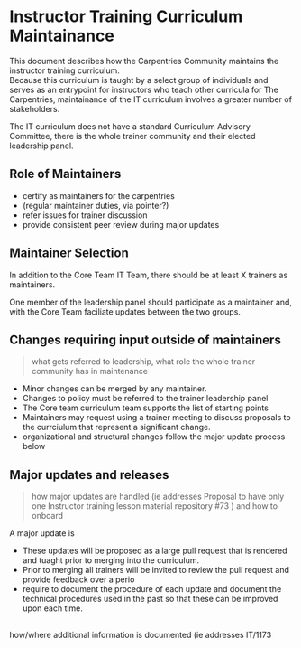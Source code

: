 # Instructor Training Curriculum Maintainance

This document describes how the Carpentries Community maintains the instructor training curriculum.  
Because this curriculum is taught by a select group of individuals and serves as an entrypoint for 
instructors who teach other curricula for The Carpentries, maintainance of the IT curriculum involves
a greater number of stakeholders.  

The IT curriculum does not have a standard Curriculum Advisory Committee, there is the whole trainer 
community and their elected leadership panel. 

## Role of Maintainers 

- certify as maintainers for the carpentries 
- (regular maintainer duties, via pointer?) 
- refer issues for trainer discussion
- provide consistent peer review during major updates 
## Maintainer Selection

In addition to the Core Team IT Team, there should be at least X trainers as maintainers. 

One member of the leadership panel should participate as a maintainer and, with the Core Team
faciliate updates between the two groups. 

## Changes requiring input outside of maintainers

> what gets referred to leadership,
> what role the whole trainer community has in maintenance

- Minor changes can be merged by any maintainer. 
- Changes to policy must be referred to the trainer leadership panel
- The Core team curriculum team supports the list of starting points
- Maintainers may request using a trainer meeting to discuss proposals to the currciulum that 
  represent a significant change. 
- organizational and structural changes follow the major update process below


## Major updates and releases

> how major updates are handled (ie addresses Proposal to have only one Instructor training lesson material repository #73 ) and how to onboard

A major update is <definition here> 
  
- These updates will be proposed as a large pull request that is rendered and tuaght prior to
merging into the curriculum. 
- Prior to merging all trainers will be invited to review the pull request and provide feedback
over a perio
- require to document the procedure of each update and document the technical procedures used in the past so that these can be improved upon each time. 
##
how/where additional information is documented (ie addresses IT/1173
